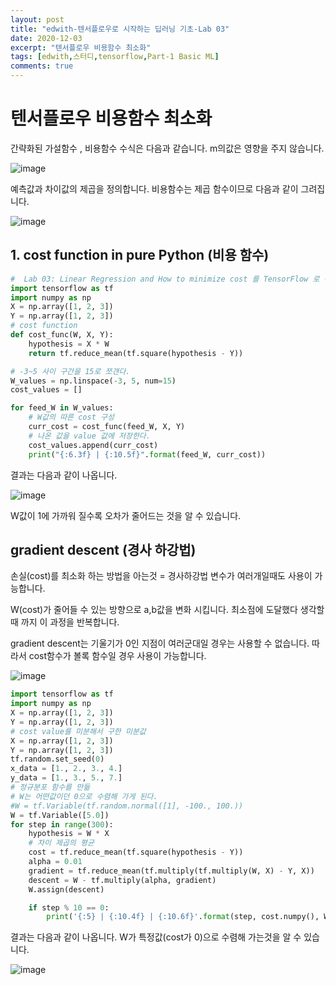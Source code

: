```yaml
---
layout: post
title: "edwith-텐서플로우로 시작하는 딥러닝 기초-Lab 03"
date: 2020-12-03
excerpt: "텐서플로우 비용함수 최소화"
tags: [edwith,스터디,tensorflow,Part-1 Basic ML]
comments: true
---
```


# 텐서플로우 비용함수 최소화

간략화된 가설함수 , 비용함수 수식은 다음과 같습니다. m의값은 영향을 주지 않습니다.

![image](https://user-images.githubusercontent.com/44061558/100985208-0d05a000-358f-11eb-91bf-fdfb76c56762.png)

예측값과 차이값의 제곱을 정의합니다. 비용함수는 제곱 함수이므로 다음과 같이 그려집니다.

![image](https://user-images.githubusercontent.com/44061558/100986152-2bb86680-3590-11eb-886a-6cabd86cfacb.png)


## 1. cost function in pure Python (비용 함수)
``` py
#  Lab 03: Linear Regression and How to minimize cost 를 TensorFlow 로 구현하기
import tensorflow as tf
import numpy as np
X = np.array([1, 2, 3])
Y = np.array([1, 2, 3])
# cost function
def cost_func(W, X, Y):
    hypothesis = X * W
    return tf.reduce_mean(tf.square(hypothesis - Y))

# -3~5 사이 구간을 15로 쪼갠다.
W_values = np.linspace(-3, 5, num=15)
cost_values = []

for feed_W in W_values:
    # W값의 따른 cost 구성
    curr_cost = cost_func(feed_W, X, Y)
    # 나온 값을 value 값에 저장한다. 
    cost_values.append(curr_cost)
    print("{:6.3f} | {:10.5f}".format(feed_W, curr_cost))

```
결과는 다음과 같이 나옵니다. 

![image](https://user-images.githubusercontent.com/44061558/100985402-49390080-358f-11eb-9764-e1e6b2b91e3f.png)

W값이 1에 가까워 질수록 오차가 줄어드는 것을 알 수 있습니다.



## gradient descent (경사 하강법)

손실(cost)를 최소화 하는 방법을 아는것 = 경사하강법 변수가 여러개일때도 사용이 가능합니다.

W(cost)가 줄어들 수 있는 방향으로 a,b값을 변화 시킵니다. 최소점에 도달했다 생각할때 까지 이 과정을 반복합니다.

gradient descent는 기울기가 0인 지점이 여러군대일 경우는 사용할 수 없습니다. 따라서 cost함수가 볼록 함수일 경우 사용이 가능합니다.

![image](https://user-images.githubusercontent.com/44061558/100986484-99fd2900-3590-11eb-9242-04b14a09894e.png)



``` py
import tensorflow as tf
import numpy as np
X = np.array([1, 2, 3])
Y = np.array([1, 2, 3])
# cost value를 미분해서 구한 미분값
X = np.array([1, 2, 3])
Y = np.array([1, 2, 3])
tf.random.set_seed(0)
x_data = [1., 2., 3., 4.]
y_data = [1., 3., 5., 7.]
# 정규분포 함수를 만듦
# W는 어떤값이던 0으로 수렴해 가게 된다.
#W = tf.Variable(tf.random.normal([1], -100., 100.))
W = tf.Variable([5.0])
for step in range(300):
    hypothesis = W * X
    # 차이 제곱의 평균
    cost = tf.reduce_mean(tf.square(hypothesis - Y))
    alpha = 0.01
    gradient = tf.reduce_mean(tf.multiply(tf.multiply(W, X) - Y, X))
    descent = W - tf.multiply(alpha, gradient)
    W.assign(descent)

    if step % 10 == 0:
        print('{:5} | {:10.4f} | {:10.6f}'.format(step, cost.numpy(), W.numpy()[0]))
``` 
결과는 다음과 같이 나옵니다. W가 특정값(cost가 0)으로 수렴해 가는것을 알 수 있습니다. 

![image](https://user-images.githubusercontent.com/44061558/100985750-ac2a9780-358f-11eb-801a-64e3f40a694c.png)
